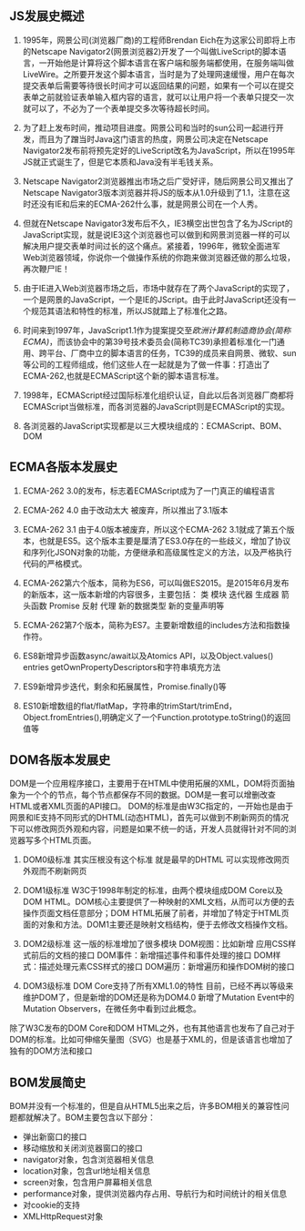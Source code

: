## JS发展史概述
1. 1995年，网景公司(浏览器厂商)的工程师Brendan Eich在为这家公司即将上市的Netscape Navigator2(网景浏览器2)开发了一个叫做LiveScript的脚本语言，一开始他是计算将这个脚本语言在客户端和服务端都使用，在服务端叫做LiveWire。之所要开发这个脚本语言，当时是为了处理网速缓慢，用户在每次提交表单后需要等待很长时间才可以返回结果的问题，如果有一个可以在提交表单之前就验证表单输入框内容的语言，就可以让用户将一个表单只提交一次就可以了，不必为了一个表单提交多次等待超长时间。

2. 为了赶上发布时间，推动项目进度。网景公司和当时的sun公司一起进行开发，而且为了蹭当时Java这门语言的热度，网景公司决定在Netscape Navigator2发布前将预先定好的LiveScript改名为JavaScript，所以在1995年JS就正式诞生了，但是它本质和Java没有半毛钱关系。

3. Netscape Navigator2浏览器推出市场之后广受好评，随后网景公司又推出了Netscape Navigator3版本浏览器并将JS的版本从1.0升级到了1.1，注意在这时还没有IE和后来的ECMA-262什么事，就是网景公司在一个人秀。

4. 但就在Netscape Navigator3发布后不久，IE3横空出世包含了名为JScript的JavaScript实现，就是说IE3这个浏览器也可以做到和网景浏览器一样的可以解决用户提交表单时间过长的这个痛点。紧接着，1996年，微软全面进军Web浏览器领域，你说你一个做操作系统的你跑来做浏览器还做的那么垃圾，再次鞭尸IE！

5. 由于IE进入Web浏览器市场之后，市场中就存在了两个JavaScript的实现了，一个是网景的JavaScript，一个是IE的JScript。由于此时JavaScript还没有一个规范其语法和特性的标准，所以JS就踏上了标准化之路。

6. 时间来到1997年，JavaScript1.1作为提案提交至*欧洲计算机制造商协会(简称ECMA)*，而该协会中的第39号技术委员会(简称TC39)承担着标准化一门通用、跨平台、厂商中立的脚本语言的任务，TC39的成员来自网景、微软、sun等公司的工程师组成，他们这些人在一起就是为了做一件事：打造出了ECMA-262,也就是ECMAScript这个新的脚本语言标准。

7. 1998年，ECMAScript经过国际标准化组织认证，自此以后各浏览器厂商都将ECMAScript当做标准，而各浏览器的JavaScript则是ECMAScript的实现。

8. 各浏览器的JavaScript实现都是以三大模块组成的：ECMAScript、BOM、DOM

## ECMA各版本发展史
1. ECMA-262 3.0的发布，标志着ECMAScript成为了一门真正的编程语言
2. ECMA-262 4.0 由于改动太大 被废弃，所以推出了3.1版本
3. ECMA-262 3.1 由于4.0版本被废弃，所以这个ECMA-262 3.1就成了第五个版本，也就是ES5。这个版本主要是厘清了ES3.0存在的一些歧义，增加了协议和序列化JSON对象的功能，方便继承和高级属性定义的方法，以及严格执行代码的严格模式。
4. ECMA-262第六个版本，简称为ES6，可以叫做ES2015。是2015年6月发布的新版本，这一版本新增的内容很多，主要包括：
类 模块
迭代器
生成器
箭头函数
Promise
反射
代理
新的数据类型
新的变量声明等

5. ECMA-262第7个版本，简称为ES7。主要新增数组的includes方法和指数操作符。
6. ES8新增异步函数async/await以及Atomics API，以及Object.values() entries getOwnPropertyDescriptors和字符串填充方法
7. ES9新增异步迭代，剩余和拓展属性，Promise.finally()等
8. ES10新增数组的flat/flatMap，字符串的trimStart/trimEnd，Object.fromEntries(),明确定义了一个Function.prototype.toString()的返回值等

## DOM各版本发展史

DOM是一个应用程序接口，主要用于在HTML中使用拓展的XML，DOM将页面抽象为一个个的节点，每个节点都保存不同的数据。DOM是一套可以增删改查HTML或者XML页面的API接口。
DOM的标准是由W3C指定的，一开始也是由于网景和IE支持不同形式的DHTML(动态HTML)，首先可以做到不刷新网页的情况下可以修改网页外观和内容，问题是如果不统一的话，开发人员就得针对不同的浏览器写多个HTML页面。
1. DOM0级标准 
其实压根没有这个标准 就是最早的DHTML 可以实现修改网页外观而不刷新网页

2. DOM1级标准 
W3C于1998年制定的标准，由两个模块组成DOM Core以及DOM HTML。DOM核心主要提供了一种映射的XML文档，从而可以方便的去操作页面文档任意部分；DOM  HTML拓展了前者，并增加了特定于HTML页面的对象和方法。DOM1主要还是映射文档结构，便于去修改文档操作文档。

3. DOM2级标准 这一版的标准增加了很多模块
DOM视图：比如新增 应用CSS样式前后的文档的接口
DOM事件：新增描述事件和事件处理的接口
DOM样式：描述处理元素CSS样式的接口
DOM遍历：新增遍历和操作DOM树的接口

4. DOM3级标准 DOM Core支持了所有XML1.0的特性
目前，已经不再以等级来维护DOM了，但是新增的DOM还是称为DOM4.0 新增了Mutation Event中的Mutation Observers，在微任务中看到过此概念。

除了W3C发布的DOM Core和DOM HTML之外，也有其他语言也发布了自己对于DOM的标准。比如可伸缩矢量图（SVG）也是基于XML的，但是该语言也增加了独有的DOM方法和接口

## BOM发展简史
BOM并没有一个标准的，但是自从HTML5出来之后，许多BOM相关的兼容性问题都就解决了。BOM主要包含以下部分：
+ 弹出新窗口的接口
+ 移动缩放和关闭浏览器窗口的接口
+ navigator对象，包含浏览器相关信息
+ location对象，包含url地址相关信息
+ screen对象，包含用户屏幕相关信息
+ performance对象，提供浏览器内存占用、导航行为和时间统计的相关信息
+ 对cookie的支持
+ XMLHttpRequest对象